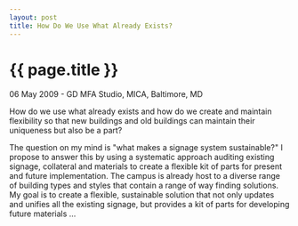 ```yaml
---
layout: post
title: How Do We Use What Already Exists?
---
```


{{ page.title }}
================

<p class="meta">06 May 2009 - GD MFA Studio, MICA, Baltimore, MD</p>

How do we use what already exists and how do we create and maintain flexibility so that new buildings and old buildings can  maintain their uniqueness but also be a part?

The question on my mind is "what makes a signage system sustainable?" I propose to answer this by using a systematic approach auditing existing signage, collateral and materials to create a flexible kit of parts for present and future implementation. The campus is already host to a diverse range of building types and styles that contain a range of way finding solutions. My goal is to create a flexible, sustainable solution that not only updates and unifies all the existing signage, but provides a kit of parts for developing future materials …